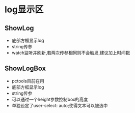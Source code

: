 # log显示区

## ShowLog
- 底部方框显示log
- string传参
- watch监听并刷新,若两次传参相同则不会触发,建议加上时间戳

## ShowLogBox
- pctools目前在用
- 底部方框显示log
- string传参
- 可以通过一个height参数控制box的高度
- 单独设定了user-select: auto;使得文本可以被选中